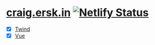# [craig.ersk.in](https://craig.ersk.in) [![Netlify Status](https://api.netlify.com/api/v1/badges/08fc0227-99dd-4b0b-aee7-02fcd1808477/deploy-status)](https://app.netlify.com/sites/craig-ersk-in/deploys)

- [x] [Twind](https://twind.style)
- [x] [Vue](https://vuejs.org)
